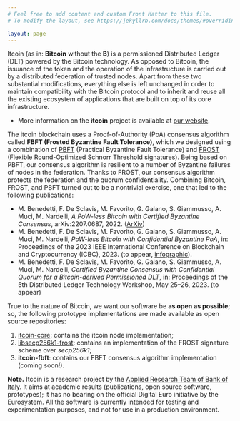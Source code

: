 ```yaml
---
# Feel free to add content and custom Front Matter to this file.
# To modify the layout, see https://jekyllrb.com/docs/themes/#overriding-theme-defaults

layout: page
---
```


Itcoin (as in: **Bitcoin** without the **B**) is a permissioned Distributed Ledger (DLT) powered by the Bitcoin technology. As opposed to Bitcoin, the issuance of the token and the operation of the infrastructure is carried out by a distributed federation of trusted nodes.
Apart from these two substantial modifications, everything else is left unchanged in order to maintain compatibility with the Bitcoin protocol and to inherit and reuse all the existing ecosystem of applications that are built on top of its core infrastructure. 

* More information on the **itcoin** project is available at [our website](https://bankit.art/projects/itcoin-a-digital-currency-prototype).

The itcoin blockchain uses a Proof-of-Authority (PoA) consensus algorithm called **FBFT (Frosted Byzantine Fault Tolerance)**, which we designed using a combination of [PBFT](https://pmg.csail.mit.edu/papers/osdi99.pdf) (Practical Byzantine Fault Tolerance) and [FROST](https://eprint.iacr.org/2020/852.pdf) (Flexible Round-Optimized Schnorr Threshold signatures). Being based on PBFT, our consensus algorithm is resilient to a number of Byzantine failures of nodes in the federation. Thanks to FROST, our consensus algorithm protects the federation and the quorum confidentiality. Combining Bitcoin, FROST, and PBFT turned out to be a nontrivial exercise, one that led to the following publications:

* M. Benedetti, F. De Sclavis, M. Favorito, G. Galano, S. Giammusso, A. Muci, M. Nardelli, *A PoW-less Bitcoin with Certified Byzantine Consensus*, arXiv:2207.0687, 2022. ([ArXiv](https://arxiv.org/abs/2207.06870))
* M. Benedetti, F. De Sclavis, M. Favorito, G. Galano, S. Giammusso, A. Muci, M. Nardelli, *PoW-less Bitcoin with Confidential Byzantine PoA*, in: Proceedings of the 2023 IEEE International Conference on Blockchain and Cryptocurrency (ICBC), 2023. (to appear, [infographic](assets/IEEE_ICBC_2023_Poster.pdf)).
*  M. Benedetti, F. De Sclavis, M. Favorito, G. Galano, S. Giammusso, A. Muci, M. Nardelli, *Certified Byzantine Consensus with Confidential Quorum for a Bitcoin-derived Permissioned DLT*, in: Proceedings of the 5th Distributed Ledger Technology Workshop, May 25–26, 2023. (to appear)

True to the nature of Bitcoin, we want our software be **as open as possible**; so, the following prototype implementations are made available as open source repositories:

1. [itcoin-core](https://github.com/bancaditalia/itcoin-core): contains the itcoin node implementation;
2. [libsecp256k1-frost](https://github.com/bancaditalia/libsecp256k1-frost): contains an implementation of the FROST signature scheme over *secp256k1*;
3. **itcoin-fbft**: contains our FBFT consensus algorithm implementation (coming soon!).
<!-- [itcoin-fbft](https://github.com/bancaditalia/itcoin-fbft)  -->

**Note.** Itcoin is a research project by the [Applied Research Team of Bank of Italy](https://bankit.art/). It aims at academic results (publications, open source software, prototypes); it has no bearing on the official Digital Euro initiative by the Eurosystem. All the software is currently intended for testing and experimentation purposes, and not for use in a production environment.
